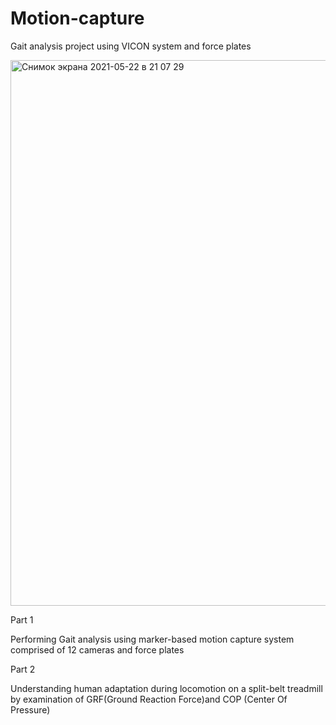 # Motion-capture
Gait analysis project using VICON system and force plates

<img width="873" alt="Снимок экрана 2021-05-22 в 21 07 29" src="https://user-images.githubusercontent.com/73292713/119237070-adeb1600-bb43-11eb-881a-c39a12ed19e1.png">

Part 1

Performing Gait analysis using marker-based motion capture system comprised of 12 cameras and force plates

Part 2

Understanding human adaptation during locomotion on a split-belt treadmill by examination of GRF(Ground Reaction Force)and COP (Center Of Pressure)

